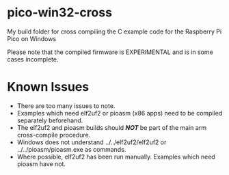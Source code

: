 # pico-win32-cross
My build folder for cross compiling the C example code for the Raspberry Pi Pico on Windows

Please note that the compiled firmware is EXPERIMENTAL and is in some cases incomplete.

# Known Issues
 * There are too many issues to note.
 * Examples which need elf2uf2 or pioasm (x86 apps) need to be compiled separately beforehand.
 * The elf2uf2 and pioasm builds should ***NOT*** be part of the main arm cross-compile procedure.
 * Windows does not understand ../../elf2uf2/elf2uf2 or ../../pioasm/pioasm.exe as commands.
 * Where possible, elf2uf2 has been run manually. Examples which need pioasm have not.
